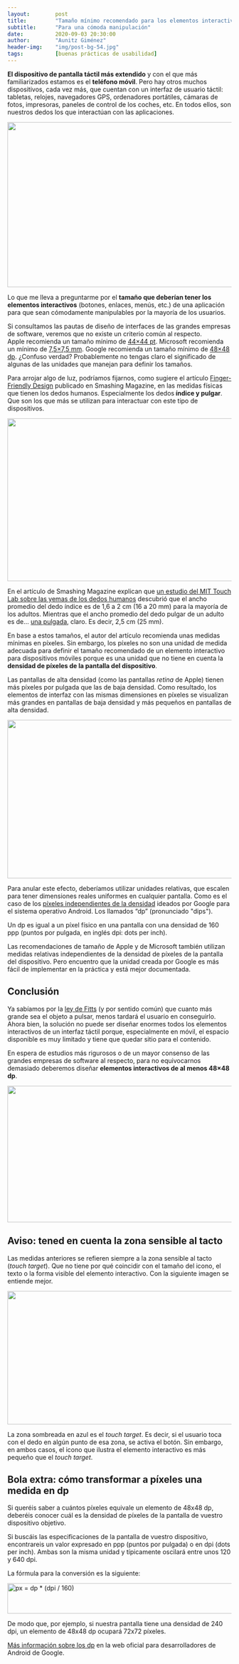 ```yaml
---
layout:        post
title:         "Tamaño mínimo recomendado para los elementos interactivos en dispositivo táctil"
subtitle:      "Para una cómoda manipulación"
date:          2020-09-03 20:30:00
author:        "Aunitz Giménez"
header-img:    "img/post-bg-54.jpg"
tags:          [buenas prácticas de usabilidad]
---
```


<p><strong>El dispositivo de pantalla táctil más extendido</strong> y con el que más familiarizados estamos es el <strong>teléfono móvil</strong>. Pero hay otros muchos dispositivos, cada vez más, que cuentan con un interfaz de usuario táctil: tabletas, relojes, navegadores GPS, ordenadores portátiles, cámaras de fotos, impresoras, paneles de control de los coches, etc. En todos ellos, son nuestros dedos los que interactúan con las aplicaciones.</p>

<p><img src="{{ site.baseurl }}/img/tamano-minimo-elementos-interactivos-dispositivo-tactil-01.jpg" loading="lazy" alt="" width="720" height="370"></p>

<p>Lo que me lleva a preguntarme por el <strong>tamaño que deberían tener los elementos interactivos</strong> (botones, enlaces, menús, etc.) de una aplicación para que sean cómodamente manipulables por la mayoría de los usuarios.</p>

<p>Si consultamos las pautas de diseño de interfaces de las grandes empresas de software, veremos que no existe un criterio común al respecto. Apple recomienda un tamaño mínimo de <a href="https://developer.apple.com/design/human-interface-guidelines/ios/visual-design/adaptivity-and-layout/" target="_blank" rel="noopener noreferrer">44×44 pt</a>. Microsoft recomienda un mínimo de <a href="https://docs.microsoft.com/en-us/windows/uwp/design/input/guidelines-for-targeting#target-size" target="_blank" rel="noopener noreferrer">7,5×7,5 mm</a>. Google recomienda un tamaño mínimo de <a href="https://material.io/design/usability/accessibility.html#layout-and-typography" target="_blank" rel="noopener noreferrer">48×48 dp</a>. ¿Confuso verdad? Probablemente no tengas claro el significado de algunas de las unidades que manejan para definir los tamaños.</p>

<p>Para arrojar algo de luz, podríamos fijarnos, como sugiere el artículo <a href="https://www.smashingmagazine.com/2012/02/finger-friendly-design-ideal-mobile-touchscreen-target-sizes/" target="_blank" rel="noopener noreferrer">Finger-Friendly Design</a> publicado en Smashing Magazine, en las medidas físicas que tienen los dedos humanos. Especialmente los dedos<strong> índice y pulgar</strong>. Que son los que más se utilizan para interactuar con este tipo de dispositivos.</p>

<p><img src="{{ site.baseurl }}/img/tamano-minimo-elementos-interactivos-dispositivo-tactil-02.jpg" loading="lazy" alt="" width="720" height="365"></p>

<p>En el artículo de Smashing Magazine explican que <a href="http://touchlab.mit.edu/publications/2003_009.pdf" target="_blank" rel="noopener noreferrer">un estudio del MIT Touch Lab sobre las yemas de los dedos humanos</a> descubrió que el ancho promedio del dedo índice es de 1,6 a 2 cm (16 a 20 mm) para la mayoría de los adultos. Mientras que el ancho promedio del dedo pulgar de un adulto es de… <a href="http://en.wikipedia.org/wiki/Finger_(unit)" target="_blank" rel="noopener noreferrer">una pulgada</a>, claro. Es decir, 2,5 cm (25 mm).</p>

<p>En base a estos tamaños, el autor del artículo recomienda unas medidas mínimas en píxeles. Sin embargo, los píxeles no son una unidad de medida adecuada para definir el tamaño recomendado de un elemento interactivo para dispositivos móviles porque es una unidad que no tiene en cuenta la <strong>densidad de píxeles de la pantalla del dispositivo</strong>.</p>

<p>Las pantallas de alta densidad (como las pantallas <em>retina</em> de Apple) tienen más píxeles por pulgada que las de baja densidad. Como resultado, los elementos de interfaz con las mismas dimensiones en píxeles se visualizan más grandes en pantallas de baja densidad y más pequeños en pantallas de alta densidad.</p>

<p><img src="{{ site.baseurl }}/img/tamano-minimo-elementos-interactivos-dispositivo-tactil-03.png" loading="lazy" alt="" width="722" height="355"></p>

<p>Para anular este efecto, deberíamos utilizar unidades relativas, que escalen para tener dimensiones reales uniformes en cualquier pantalla. Como es el caso de los <a href="https://material.io/design/layout/pixel-density.html#pixel-density" target="_blank" rel="noopener noreferrer">píxeles independientes de la densidad</a> ideados por Google para el sistema operativo Android. Los llamados “dp” (pronunciado "dips").</p>

<p>Un dp es igual a un píxel físico en una pantalla con una densidad de 160 ppp (puntos por pulgada, en inglés dpi: dots per inch).</p>

<p>Las recomendaciones de tamaño de Apple y de Microsoft también utilizan medidas relativas independientes de la densidad de píxeles de la pantalla del dispositivo. Pero encuentro que la unidad creada por Google es más fácil de implementar en la práctica y está mejor documentada.</p>

<h2>Conclusión</h2>

<p>Ya sabíamos por la <a href="{{ site.baseurl }}{% post_url 2018-01-21-ley-01-ley-de-fitts %}">ley de Fitts</a> (y por sentido común) que cuanto más grande sea el objeto a pulsar, menos tardará el usuario en conseguirlo. Ahora bien, la solución no puede ser diseñar enormes todos los elementos interactivos de un interfaz táctil porque, especialmente en móvil, el espacio disponible es muy limitado y tiene que quedar sitio para el contenido.</p>

<p>En espera de estudios más rigurosos o de un mayor consenso de las grandes empresas de software al respecto, para no equivocarnos demasiado deberemos diseñar <strong>elementos interactivos de al menos 48×48 dp</strong>.</p>

<p><img src="{{ site.baseurl }}/img/tamano-minimo-elementos-interactivos-dispositivo-tactil-04.png" loading="lazy" alt="" width="722" height="306"></p>

<h2>Aviso: tened en cuenta la zona sensible al tacto</h2>

<p>Las medidas anteriores se refieren siempre a la zona sensible al tacto (<em>touch target</em>). Que no tiene por qué coincidir con el tamaño del icono, el texto o la forma visible del elemento interactivo. Con la siguiente imagen se entiende mejor.</p>

<p><img src="{{ site.baseurl }}/img/tamano-minimo-elementos-interactivos-dispositivo-tactil-05.png" loading="lazy" alt="" width="722" height="299"></p>

<p>La zona sombreada en azul es el <em>touch target</em>. Es decir, si el usuario toca con el dedo en algún punto de esa zona, se activa el botón. Sin embargo, en ambos casos, el icono que ilustra el elemento interactivo es más pequeño que el <em>touch target</em>.</p>

<h2>Bola extra: cómo transformar a píxeles una medida en dp</h2>

<p>Si queréis saber a cuántos píxeles equivale un elemento de 48x48 dp, deberéis conocer cuál es la densidad de píxeles de la pantalla de vuestro dispositivo objetivo.</p>

<p>Si buscáis las especificaciones de la pantalla de vuestro dispositivo, encontrareis un valor expresado en ppp (puntos por pulgada) o en dpi (dots per inch). Ambas son la misma unidad y típicamente oscilará entre unos 120 y 640 dpi.</p>

<p>La fórmula para la conversión es la siguiente:</p>

<p><img src="{{ site.baseurl }}/img/tamano-minimo-elementos-interactivos-dispositivo-tactil-06.png" loading="lazy" alt="px = dp * (dpi / 160)" width="722" height="68"></p>

<p>De modo que, por ejemplo, si nuestra pantalla tiene una densidad de 240 dpi, un elemento de 48x48 dp ocupará 72x72 píxeles.</p>

<p><a href="https://developer.android.com/training/multiscreen/screendensities" target="_blank" rel="noopener noreferrer">Más información sobre los dp</a> en la web oficial para desarrolladores de Android de Google.</p>